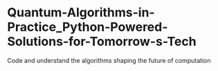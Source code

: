 # Quantum-Algorithms-in-Practice_Python-Powered-Solutions-for-Tomorrow-s-Tech
Code and understand the algorithms shaping the future of computation

